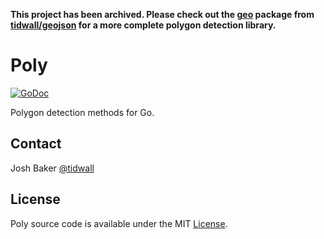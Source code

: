 **This project has been archived. Please check out the [geo](https://github.com/tidwall/geojson/tree/master/geo) package from [tidwall/geojson](https://github.com/tidwall/geojson) for a more complete polygon detection library.**

Poly
====

[![GoDoc](https://godoc.org/github.com/tidwall/poly?status.svg)](https://godoc.org/github.com/tidwall/poly)

Polygon detection methods for Go. 

Contact
-------
Josh Baker [@tidwall](http://twitter.com/tidwall)

License
-------
Poly source code is available under the MIT [License](/LICENSE).
